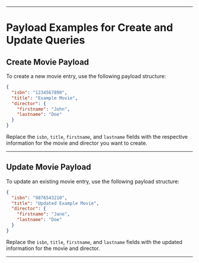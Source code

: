 
---

# Payload Examples for Create and Update Queries

## Create Movie Payload

To create a new movie entry, use the following payload structure:

```json
{
  "isbn": "1234567890",
  "title": "Example Movie",
  "director": {
    "firstname": "John",
    "lastname": "Doe"
  }
}
```

Replace the `isbn`, `title`, `firstname`, and `lastname` fields with the respective information for the movie and director you want to create.

---

## Update Movie Payload

To update an existing movie entry, use the following payload structure:

```json
{
  "isbn": "9876543210",
  "title": "Updated Example Movie",
  "director": {
    "firstname": "Jane",
    "lastname": "Doe"
  }
}
```

Replace the `isbn`, `title`, `firstname`, and `lastname` fields with the updated information for the movie and director.

---
